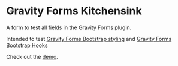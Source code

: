 # Gravity Forms Kitchensink
A form to test all fields in the Gravity Forms plugin.

Intended to test [Gravity Forms Bootstrap styling](https://github.com/MoshCat/bootstrap-gravityforms) and [Gravity Forms Bootstrap Hooks](https://github.com/MoshCat/gravityforms-bootstrap-hooks)

Check out the [demo](https://sagestarter.middelham.nl/gravityforms/).
